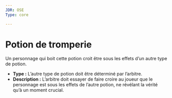 ```yaml
---
JDR: OSE
Type: core

---
```

# Potion de tromperie

Un personnage qui boit cette potion croit être sous les effets d’un autre type de potion.

- **Type :** L’autre type de potion doit être déterminé par l’arbitre.
- **Description :** L’arbitre doit essayer de faire croire au joueur que le personnage est sous les effets de l’autre potion, ne révélant la vérité qu’à un moment crucial.